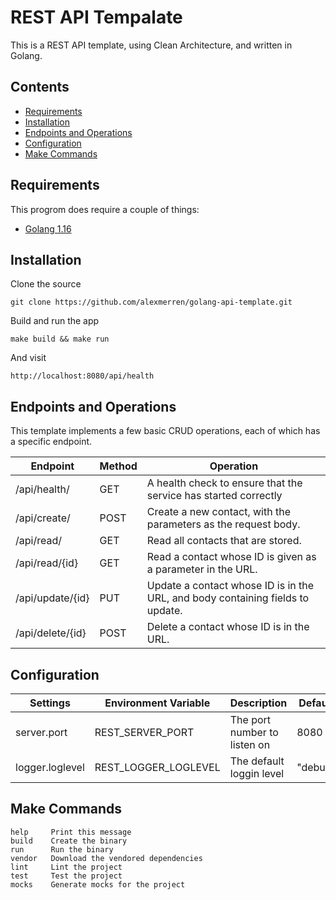 # REST API Tempalate 

This is a REST API template, using Clean Architecture, and written in Golang. 

## Contents

 * [Requirements](#Requirements) 
 * [Installation](#Installation) 
 * [Endpoints and Operations](#Endpoints-and-Operations)
 * [Configuration](#Configuration) 
 * [Make Commands](#Make-Commands) 

## Requirements

This progrom does require a couple of things:

 * [Golang 1.16](https://go.dev/dl/)

## Installation 

Clone the source 

`git clone https://github.com/alexmerren/golang-api-template.git`

Build and run the app

`make build && make run`

And visit

`http://localhost:8080/api/health`

## Endpoints and Operations

This template implements a few basic CRUD operations, each of which has a specific endpoint.

| Endpoint         | Method | Operation                                                                      |
| ---------------- | ------ | ------------------------------------------------------------------------------ |
| /api/health/     | GET    | A health check to ensure that the service has started correctly                |
| /api/create/     | POST   | Create a new contact, with the parameters as the request body.                 |
| /api/read/       | GET    | Read all contacts that are stored.                                             |
| /api/read/{id}   | GET    | Read a contact whose ID is given as a parameter in the URL.                    |
| /api/update/{id} | PUT    | Update a contact whose ID is in the URL, and body containing fields to update. |
| /api/delete/{id} | POST   | Delete a contact whose ID is in the URL.                                       |

## Configuration

| Settings          | Environment Variable   | Description                   | Default                |
| ----------------- | ---------------------- | ----------------------------- | ---------------------- |
| server.port       | REST\_SERVER\_PORT     | The port number to listen on  | 8080                   |
| logger.loglevel   | REST\_LOGGER\_LOGLEVEL | The default loggin level      | "debug"                |

## Make Commands

```
help     Print this message
build    Create the binary
run      Run the binary
vendor   Download the vendored dependencies
lint     Lint the project
test     Test the project
mocks    Generate mocks for the project
```
